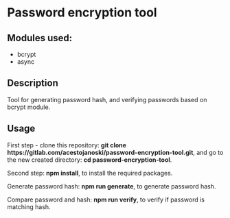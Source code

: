 <!DOCTYPE html>
<html>
    <head>
    </head>
    <body>
        <h1>Password encryption tool</h1>
        <h2>Modules used:</h2>
        <ul>
            <li>bcrypt</li>
            <li>async</li>
        </ul>
        <h2>Description</h2>
        <p>Tool for generating password hash, and verifying passwords based on bcrypt module.</p>
        <h2>Usage</h2>
        <p>First step - clone this repository: <b>git clone https://gitlab.com/acestojanoski/password-encryption-tool.git</b>, and go to the new created directory: <b>cd password-encryption-tool</b>.</p>
        <p>Second step: <b>npm install</b>, to install the required packages.</p>
        <p>Generate password hash: <b>npm run generate</b>, to generate password hash.</p>
        <p>Compare password and hash: <b>npm run verify</b>, to verify if password is matching hash.</p>
    </body>
</html>
